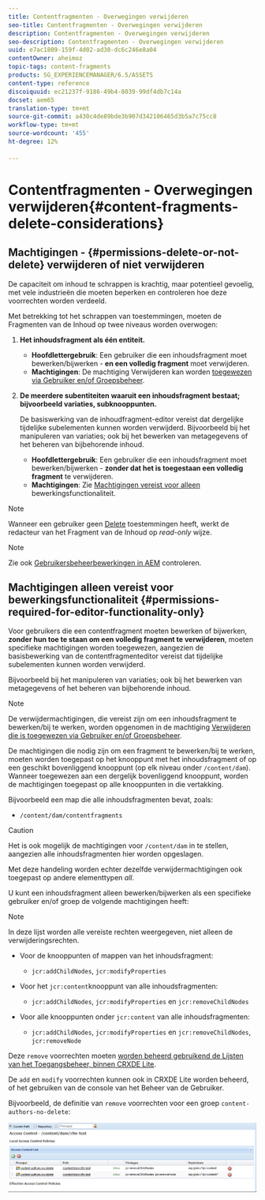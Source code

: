 ```yaml
---
title: Contentfragmenten - Overwegingen verwijderen
seo-title: Contentfragmenten - Overwegingen verwijderen
description: Contentfragmenten - Overwegingen verwijderen
seo-description: Contentfragmenten - Overwegingen verwijderen
uuid: e7ac1809-159f-4d02-ad30-dc6c246e8a04
contentOwner: aheimoz
topic-tags: content-fragments
products: SG_EXPERIENCEMANAGER/6.5/ASSETS
content-type: reference
discoiquuid: ec21237f-9186-49b4-8039-99df4db7c14a
docset: aem65
translation-type: tm+mt
source-git-commit: a430c4de89bde3b907d342106465d3b5a7c75cc8
workflow-type: tm+mt
source-wordcount: '455'
ht-degree: 12%

---
```



# Contentfragmenten - Overwegingen verwijderen{#content-fragments-delete-considerations}

## Machtigingen - {#permissions-delete-or-not-delete} verwijderen of niet verwijderen

De capaciteit om inhoud te schrappen is krachtig, maar potentieel gevoelig, met vele industrieën die moeten beperken en controleren hoe deze voorrechten worden verdeeld.

Met betrekking tot het schrappen van toestemmingen, moeten de Fragmenten van de Inhoud op twee niveaus worden overwogen:

1. **Het inhoudsfragment als één entiteit.**

   * **Hoofdlettergebruik**: Een gebruiker die een inhoudsfragment moet bewerken/bijwerken -  **en een volledig fragment** moet verwijderen.
   * **Machtigingen**: De  [](/help/sites-administering/security.md#actions) machtiging Verwijderen kan worden  [toegewezen via Gebruiker en/of Groepsbeheer](/help/sites-administering/security.md#managing-permissions).

1. **De meerdere subentiteiten waaruit een inhoudsfragment bestaat; bijvoorbeeld variaties, subknooppunten.**

   De basiswerking van de inhoudfragment-editor vereist dat dergelijke tijdelijke subelementen kunnen worden verwijderd. Bijvoorbeeld bij het manipuleren van variaties; ook bij het bewerken van metagegevens of het beheren van bijbehorende inhoud.

   * **Hoofdlettergebruik**: Een gebruiker die een inhoudsfragment moet bewerken/bijwerken -  **zonder dat het is toegestaan een volledig fragment** te verwijderen.
   * **Machtigingen**: Zie  [Machtigingen vereist voor alleen](/help/assets/content-fragments/content-fragments-delete.md#permissions-required-for-editor-functionality-only) bewerkingsfunctionaliteit.

>[!NOTE]
>
>Wanneer een gebruiker geen [Delete](/help/sites-administering/security.md#actions) toestemmingen heeft, werkt de redacteur van het Fragment van de Inhoud op *read-only* wijze.

>[!NOTE]
>
>Zie ook [Gebruikersbeheerbewerkingen in AEM](/help/sites-administering/audit-user-management-operations.md) controleren.

## Machtigingen alleen vereist voor bewerkingsfunctionaliteit {#permissions-required-for-editor-functionality-only}

Voor gebruikers die een contentfragment moeten bewerken of bijwerken, **zonder hun toe te staan om een volledig fragment te verwijderen**, moeten specifieke machtigingen worden toegewezen, aangezien de basisbewerking van de contentfragmenteditor vereist dat tijdelijke subelementen kunnen worden verwijderd.

Bijvoorbeeld bij het manipuleren van variaties; ook bij het bewerken van metagegevens of het beheren van bijbehorende inhoud.

>[!NOTE]
>
>De verwijdermachtigingen, die vereist zijn om een inhoudsfragment te bewerken/bij te werken, worden opgenomen in de machtiging [Verwijderen die is toegewezen via Gebruiker en/of Groepsbeheer](/help/sites-administering/security.md#managing-permissions).

De machtigingen die nodig zijn om een fragment te bewerken/bij te werken, moeten worden toegepast op het knooppunt met het inhoudsfragment of op een geschikt bovenliggend knooppunt (op elk niveau onder `/content/dam`). Wanneer toegewezen aan een dergelijk bovenliggend knooppunt, worden de machtigingen toegepast op alle knooppunten in die vertakking.

Bijvoorbeeld een map die alle inhoudsfragmenten bevat, zoals:

* `/content/dam/contentfragments`

>[!CAUTION]
>
>Het is ook mogelijk de machtigingen voor `/content/dam` in te stellen, aangezien alle inhoudsfragmenten hier worden opgeslagen.
>
>Met deze handeling worden echter dezelfde verwijdermachtigingen ook toegepast op andere elementtypen *all*.

U kunt een inhoudsfragment alleen bewerken/bijwerken als een specifieke gebruiker en/of groep de volgende machtigingen heeft:

>[!NOTE]
>
>In deze lijst worden alle vereiste rechten weergegeven, niet alleen de verwijderingsrechten.

* Voor de knooppunten of mappen van het inhoudsfragment:

   * `jcr:addChildNodes`, `jcr:modifyProperties`

* Voor het `jcr:content`knooppunt van alle inhoudsfragmenten:

   * `jcr:addChildNodes`,  `jcr:modifyProperties` en  `jcr:removeChildNodes`

* Voor alle knooppunten onder `jcr:content` van alle inhoudsfragmenten:

   * `jcr:addChildNodes`,  `jcr:modifyProperties` en  `jcr:removeChildNodes`,  `jcr:removeNode`

Deze `remove` voorrechten moeten [worden beheerd gebruikend de Lijsten van het Toegangsbeheer, binnen CRXDE Lite](/help/sites-administering/user-group-ac-admin.md#access-right-management).

De `add` en `modify` voorrechten kunnen ook in CRXDE Lite worden beheerd, of het gebruiken van de console van het Beheer van de Gebruiker.

Bijvoorbeeld, de definitie van `remove` voorrechten voor een groep `content-authors-no-delete`:

![cf-delete-03](assets/cf-delete-03.png)

